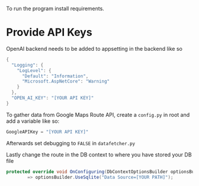 To run the program install requirements.

# Provide API Keys

OpenAI backend needs to be added to appsetting in the backend like so

```cs
{
  "Logging": {
    "LogLevel": {
      "Default": "Information",
      "Microsoft.AspNetCore": "Warning"
    }
  },
  "OPEN_AI_KEY": "[YOUR API KEY]"
}
```

To gather data from Google Maps Route API, create a `config.py` in root and add a variable like so:
```py
GoogleAPIKey = "[YOUR API KEY]"
```
Afterwards set debugging to `FALSE` in `datafetcher.py`

Lastly change the route in the DB context to where you have stored your DB file

```cs
protected override void OnConfiguring(DbContextOptionsBuilder optionsBuilder)
        => optionsBuilder.UseSqlite("Data Source=[YOUR PATH]");
```
